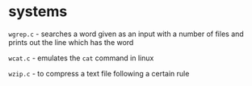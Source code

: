 # systems

`wgrep.c` - searches a word given as an input with a number of files and prints out the line which has the word

`wcat.c` - emulates the `cat` command in linux

`wzip.c` - to compress a text file following a certain rule
